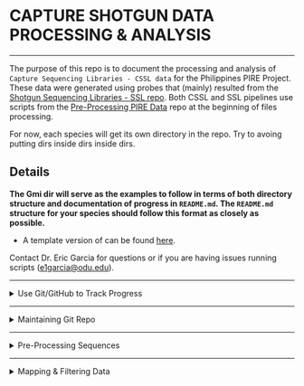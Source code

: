 # CAPTURE SHOTGUN DATA PROCESSING & ANALYSIS

---

The purpose of this repo is to document the processing and analysis of `Capture Sequencing Libraries - CSSL data` for the Philippines PIRE Project. These data were generated using probes that (mainly) resulted from the [Shotgun Sequencing Libraries - SSL repo](https://github.com/philippinespire/pire_ssl_data_processing). Both CSSL and SSL pipelines use scripts from the [Pre-Processing PIRE Data](https://github.com/philippinespire/pire_fq_gz_processing) repo at the beginning of files processing.  

For now, each species will get its own directory in the repo.  Try to avoing putting dirs inside dirs inside dirs.  

## Details
	
**The Gmi dir will serve as the examples to follow in terms of both directory structure and documentation of progress in `README.md`. The `README.md` structure for your species should follow this format as closely as possible.**

  * A template version of can be found [here](https://github.com/philippinespire/pire_cssl_data_processing/blob/main/scripts/README.md).

Contact Dr. Eric Garcia for questions or if you are having issues running scripts (e1garcia@odu.edu).

---

<details><summary>Use Git/GitHub to Track Progress</summary>
<p>
	
## Use Git/GitHub to Track Progress

To process a species, begin by cloning this repo to your working dir. We recommend setting up a shotgun_PIRE sub-dir in your home dir if you have not done something similar already.

Example: `/home/youruserID/shotgun_PIRE/`

Clone this repo

```
cd ~ #this will take you to your home dir
cd shotgun_PIRE
git clone https://github.com/philippinespire/pire_ssl_data_processing.git

#you can also work out of Eric's shotgun_PIRE directory if you want to save space. (/home/e1garcia/shotgun_PIRE/pire_cssl_data_processing)
```

The data will be processed and analyzed in the repo.  There is a `.gitignore` file that lists files and directories to be ignored by git.  It includes large files that git cannot handle (fq.gz, bam, etc) and other repos that might be downloaded into this repo. For example, the dir `dDocentHPC` contains the [dDocentHPC](https://github.com/cbirdlab/dDocentHPC) repo you will be using, but we don't need to save that to this repo, so `dDocentHPC/` occurs in  `.gitignore` so that it is not uploaded to GitHub in this repo.

Because large data files will not be saved to GitHub, they will reside in an individual's copy of the repo (or somewhere else on the HPC). You should provide paths (absolute/full paths are probably best) or info that make it clear where the files reside. Most of these large intermediate files should be deleted once it is confirmed that they worked. (Ex: We don't ultimately need the intermediate fq.gz files produced by fastp, clumpify, fastq_screen, etc.)

A list of ongoing CSSL projects can be found below. If you are working on a CSSL analysis project (or if you wish to claim a project), please indicate so in the table.

|Species | Data availability | Analysis lead | Analysis status / notes |
| --- | --- | --- | --- |
|Aen | On ODU HPC | Rene | Pop gen (ongoing) |
|Gmi | On ODU HPC | Rene | Pop gen (ongoing) |
|Lle | On ODU HPC | Rene | Pop gen (ongoing) |
|Sde | On ODU HPC | Eric | QC complete? |
|Leq | On ODU HPC | John + Brendan | QC started (fastp1 done as of 5/2) |
|Tbi | On ODU HPC | | unfiltered VCF created (as of 5/27) |
|Tzo | On ODU HPC | Kyra | unfiltered VCF created (as of 5/10) |
|Hte | On ODU HPC | Brendan | Data generated with incorrect probes, some pops missing |
|Hmi | On ODU HPC | Ivan | QC needs to be done |
|Sde | On ODU HPC | Eric / Omar | Second batch of data - QC needs to be done, combine with first batch for postQC/SNP calling steps |
|Sgr | On ODU HPC | Eric | QC needs to be done |
|Sfa | On ODU HPC | Jem | fltrBAM done as of 05/11/2023, proceeding with GenErode, Atlas then ANGSD |
|Ssp | On ODU HPC | Brendan | QC needs to be done |

</p>
</details>

---

<details><summary>Maintaining Git Repo</summary>
<p>
	
## Maintaining Git Repo

You must pull down the lated version of the repo everytime you sit down to work and push the changes you made everytime you walk away from the terminal.  The following order of operations when you sync the repo will minimize problems.

From your species directory, execute these commands manually or run the `runGit.bash` script (see below).

```sh
git pull
git add --all
git commit -m "insert message"
git push
```

This code has been compiled into the script [`runGIT.bash`](https://github.com/philippinespire/pire_cssl_data_processing/blob/main/runGIT.bash) thus you can just run this script BEFORE and AFTER you do anything in your species repo. You will need to provide the message of your commit in the command line. Example:

```bash
bash ../runGIT.bash "initiated Sgr repo"
```

You will need to enter your git credentials multiple times each time you run this script (or push any changes manually).

If you should be met with a conflict screen, you are in the archane `vim` editor.  You can look up instructions on how to interface with it. We suggest the following:

* hit escape key twice
* type the following:
  `:quit!`
  
If you have to delete files for whatever reason, these deletions occurred in your local directory. However, these files will remain in the git memory if they had already entered the system (been pushed).

If you are in this situation, run these git commands manually, AFTER running the `runGIT.bash` as described above (or pulling manually). The command `add -u` will stage your deleted files, then you can commit and push.

Run this from the directory where you deleted files:

```sh
git add -u .
git commit -m "update deletions"
git push -u origin main
```

</p>
</details>

---

<details><summary>Pre-Processing Sequences</summary>
<p>

## A. PRE-PROCESSING SEQUENCES

Go to the [pire_fq_gz_processing](https://github.com/philippinespire/pire_fq_gz_processing) repo and complete the steps then return here.

  * This includes running FASTQC, FASTP1, CLUMPIFY, FASTP2, FASTQ_SCREEN, and file re-pair scripts.
  * Make sure you are running the **CSSL** versions of any scripts when necessary.
  
</p>
</details>

---

<details><summary>Mapping & Filtering Data</summary>
<p>
	
## B. MAPPING & FILTERING DATA

## 1. Set up mapping directory

Make a mapping directory and make "hard links" to the re-paired `*fq.gz` files inside `mkBAM`.  This ensures that files stay where they belong (e.g., where they were originally created), but will create links to the original files in the `mkBAM` dir.  

 * You can double check that these are hard links by typing the command `ls -l` and looking for:
    1. A "2" rather than a "1" in the 2nd column
    2. A "-" (file) rather than a "d" (dir) in the very first character of the row

```bash
cd YOUR_SPECIES_DIR

mkdir mkBAM
ln fq_fp1_clmp_fp2_fqscrn_rprd/*fq.gz mkBAM
```

If you are **NOT** working with `e1garcia`, clone the [`dDocentHPC`](https://github.com/cbirdlab/dDocentHPC) repo.

  * If you have previously cloned `dDocentHPC` just pull any of the latest changes with `git pull`.
  * DO NOT do this step if you were working within `e1garcia` (`shotgun_PIRE/dDocentHPC` dir is already cloned).

```bash
cd YOUR_SPECIES_DIR
cd ../../

# you should now be in the dir that holds your CSSL repo dir (e.g. shotgun_PIRE)
# DO NOT do this if you are in e1garcia dir on wahab
git clone https://github.com/cbirdlab/dDocentHPC.git
```

Copy the dDocentHPC config file to your mkBAM dir

```bash
cd YOUR_SPECIES_DIR/mkBAM
cp /../../../dDocentHPC/configs/config.6.cssl .
```

---

## 2. Get reference genome

#### **IF YOUR SPECIES HAS AN ASSEMBLED GENOME *(most species)*:** 
Find the best genome in the `/home/e1garcia/shotgun_PIRE/pire_ssl_data_processing/<genus_species>/probe_design/` dir.  It should be a `*.fasta` file.  This genome was selected during the ssl processing by running [`wrangleData.R`](https://github.com/philippinespire/denovo_genome_assembly/blob/main/compare_assemblers/wrangle_data.R) and sorting the tibble by (1) BUSCO single copy complete and (2) QUAST n50, then filtering by species. *You can also look at the README of your species in the SSL directory (pire_ssl_data_processing) - the best genome should be listed there as well.* 

#### **IF YOUR SPECIES DOES NOT HAVE AN ASSEMBLED GENOME *(species where probes came from RAD data)*:** 
Find the "raw" reference fasta that was used for probe development (it will be the `*probes4development.fasta` that has NOT been filtered) and use that as your "best assembly" for mapping. You may have to dig through the Slack channel for your species and contact the individual responsible for creating this file to identify its location. *Most should be available in the relevant species folder on Wahab (`/RC/group/rc_carpenterlab_ngs/rad_PIRE`).*

  * This should only apply to the following species: *Atherinomorus endrachtensis*, *Gazza minuta*, *Leiognathus equula*, and *Spratelloides delicatulus*.
    * *Ambassis urotaenia*, *Leiognathus leuciscus*, and *Siganus spinus* also had probes made from RAD data but have a whole genome assembly to map to.

Copy the best genome to `mkBAM`. Rename in the process.

Example for Tzo:

```sh
cd /home/e1garcia/shotgun_PIRE/pire_cssl_data_processing/taeniamia_zosterophora/mkBAM

cp /home/e1garcia/shotgun_PIRE/pire_ssl_data_processing/taeniamia_zosterophora/probe_design/Tzo_scaffolds_TzC0402G_contam_R1R2_noIsolate.fasta .

#the destination reference fasta should be named as follows: reference.<assembly type>.<unique assembly info>.fasta
#<assembly type> is `ssl` for denovo assembled shotgun library or `rad` for denovo assembled rad library
#this naming is a little messy, but it makes the ref 100% tracable back to the source
#it is critical not to use `_` in name of reference for compatibility with ddocent and freebayes

mv Tzo_scaffolds_TzC0402G_contam_R1R2_noIsolate.fasta ./reference.ssl.Tzo-C-0402G-R1R2-contam-noisolate.fasta
```

Update `config.6.cssl` with the reference genome assembly information. You only need to uddate the `mkREF` section.

Insert `<assembly type>` into the `Cutoff1` variable and `<unique assembly info>` into the `Cutoff2` variable. *Hint: this will match how you renamed the reference assembly fasta.*

Example for Tzo:

```
----------mkREF: Settings for de novo assembly of the reference genome--------------------------------------------
PE             				Type of reads for assembly (PE, SE, OL, RPE)           PE=ddRAD & ezRAD pairedend, non-overlapping reads; SE=singleend reads; OL=ddRAD & ezRAD overlapping reads, miseq; RPE=oregonRAD, restriction site + random shear
ssl               			Cutoff1 (integer)                                     
Tzo-C-0402G-R1R2-contam-noisolate       Cutoff2 (integer)
0.05    				rainbow merge -r <percentile> (decimal 0-1)            Percentile-based minimum number of seqs to assemble in a precluster
0.95   					rainbow merge -R <percentile> (decimal 0-1)            Percentile-based maximum number of seqs to assemble in a precluster
------------------------------------------------------------------------------------------------------------------
```

---

## 3. Adjust mkBAM settings in `config.6.cssl`

Adjust the mkBAM settings as desired:

```
----------mkBAM: Settings for mapping the reads to the reference genome-------------------------------------------
Make sure the cutoffs above match the reference*fasta!
1		bwa mem -A Mapping_Match_Value (integer) 			bwa mem default is 1
4		bwa mem -B Mapping_MisMatch_Value (integer) 			bwa mem default is 4
6		bwa mem -O Mapping_GapOpen_Penalty (integer) 			bwa mem default is 6
30		bwa mem -T Mapping_Minimum_Alignment_Score (integer) 		bwa mem default is 30. Remove reads that have an alignment score less than this. don't go lower than 1 or else the resulting file will be huge. NOTE! in fltrBAM settings (below) there is an alignment score filter that uses a threshold relative to read length.  This -T setting here affects which reads the relative alignment score threshold will be applied to.
5		bwa mem -L Mapping_Clipping_Penalty (integer,integer) 		bwa mem default is 5
------------------------------------------------------------------------------------------------------------------
```

These settings work as follows:
1. **bwa mem -A Mapping_Match_Value (integer)**
   * bwa mem default is 1
     * For every matching base between the ref genome and a read, this value is added to the alignment score.
     * If all the bases match, then the maximum alignment score = bp * (A).
2. **bwa mem -B Mapping_MisMatch_Value (integer)**
   * bwa mem default is 4
     * For every mismatch between the ref genome and a read, this value is subtracted from the alignment score.
     * If there is 1 mismatch, then the alignment score = bp * A - (A + B).
3. **bwa mem -O Mapping_GapOpen_Penalty (integer)**
   * bwa mem default is 6
     * This filter works similarly to the mismatches one, but for gap opens. We have never encountered a situation where we wanted to adjust the gap extend penalty, so it is not accessible from the config file.
4. **bwa mem -T Mapping_Minimum_Alignment_Score (integer)**
   * bwa mem default is 30. Remove reads that have an alignment score less than this. don't go lower than 1 or else the resulting file will be huge. NOTE! in fltrBAM settings (below) there is an alignment score filter that uses a threshold relative to read length.  This -T setting here affects which reads the relative alignment score threshold will be applied to.
     * This is the threshold alignment score above which all reads are kept and below which reads are classified as unmapped.
     * This setting has a lot of power. If all of your reads are the same length, then you don't have much to worry about.  Set this at the value you want.
       * **Example 1:** All my reads are 150 bp (because with fastp, I removed any read shorter than this length). I want to go with the bwa mem default value of 30 because I trust that this is the correct value.  150-30=120.  120/(A+B) = 24 mismatches (e.g. 16% of all bases are allowed to be mismatched).  120/(A+O) = 17 gap opens allowed. Any reads with an alignment score lower than this will be removed.
       * **Example 2:** All my reads are 150 bp, but I do not trust the default settings.  I decide that I'm more comfortable with a threshold of 10% of bases mismatching, so I change T to be 150 - 15 * (A+B) = 75.
     * If your reads have a broad distribution of lengths, as might be expected from degraded samples (aDNA, historical DNA, etc), then you have to take a different approach because the alignment score is heavily affected by read length and you don't want to bias the heterozygosity of your data by read length. In this case, we suggest adjusting this setting based on your shortest read length (later on in the pipeline, fltrBAM will apply a "read length aware" filter to take care of the longer reads). You don't just want to set T to zero (bad idea), as you'll generate massive bam files, so you do want some filtering to happen at this step.
       * **Example 3:** My shortest reads are 50 bp because in fastp I removed any read shorter than 50 bp. I assume that the authors of bwa mem set the defaults assuming that the read lengths are 150 (the Illumina std length), and I want to adjust that default to apply to reads that are 50 bp by allowing up to 16% mismatching bases.  So, I change T to be 50 - (A+B) * 50 * 0.16 = 10.
       * **Example 4:** My shortest reads are 33 bp because in fastp I removed any read shorter than 33 bp. I know something about the biology and genome architecture of my species and would prefer to keep reads with 10% or fewer mismatches.  So, I change T to be 33 - (A+B) * 33 * 0.10 = 16.5 ~ 16.
     * **NOTE:** In all the above examples, we were making our decisions based on the (potential) number of mismatched bases we were comfortable with. You can obviously also make the same calculations based on gaps as well. 
5. **bwa mem -L Mapping_Clipping_Penalty (integer,integer)**
   * bwa mem default is 5
     * Read the BWA manual for more information on this filter.

---

## 4. Map reads to reference genome

Run [`dDocentHPC.sbatch`](https://github.com/philippinespire/pire_cssl_data_processing/blob/main/scripts/dDocentHPC.sbatch) to map reads to the reference genome.

```sh
cd YOUR_SPECIES_DIR/mkBAM

#this script has to be run from dir with fq.gz files to be mapped and the ref genome
sbatch ../../../dDocentHPC/dDocentHPC.sbatch mkBAM config.6.cssl
```

---

## 5. Adjust fltrBAM settings in `config.6.cssl`

_*It is always a good idea to spot check your alignments using IGV (both before and after filtering) to confirm the effects of the filters and to identify abnormalities that you want to remove*_

Adjust the fltrBAM settings as desired:

```
----------fltrBAM: Settings for filtering mapping alignments in the *bam files---------------
30		samtools view -q 	Mapping_Min_Quality (integer)  					Remove reads with mapping qual less than this value
yes		samtools view -F 4 	Remove_unmapped_reads? (yes,no) 				Since the reads aren't mapped, we generally don't need to filter them
no		samtools view -F 8 	Remove_read_pair_if_one_is_unmapped? (yes,no)    		If either read in a pair does not map, then the other is also removed
yes		samtools view -F 256 	Remove_secondary_alignments? (yes,no)     			Secondary alignments are reads that also map to other contigs in the reference genome
no		samtools view -F 512 	Remove_reads_not_passing_platform_vendor_filters (yes,no)   	We generally don't see any of these
no		samtools view -F 1024 	Remove_PCR_or_optical_duplicates? (yes,no)     			You probably don't want to set this to yes
yes		samtools view -F 2048 	Remove_supplementary_alignments? (yes,no)     			We generally don't see any of these
no		samtools view -f 2 	Keep_only_properly_aligned_read_pairs? (yes,no)			Set to no if OL mode 
0		samtools view -F 	Custom_samtools_view_F_bit_value? (integer)    			performed separately from the above, consult samtools man
0		samtools view -f 	Custom_samtools_view_f_bit_value? (integer)    			performed separately from the above, consult samtools man
no					Remove_reads_with_excessive_soft_clipping? (no, integers)	minimum number of soft clipped bases in a read, summed between the beginning and end, that are unacceptable
50					Remove_reads_with_alignment_score_below_relative_threshold (integer)	Alignment score thresholds are calculated based on this value adjusted by a factor (actual read length relative the assumed read length value in next setting). RelativeThreshold = as_threshold * actual_read_length / assumed_read_length, where this setting controls as_threshold. NOTE! bwa mem -T affects which reads are mapped based on alignment score, and therefore this filter cannot save reads elimated by bwa mem -T, but if the -T setting is too low then the RAW bam files can be huge.
100					Read_length_assumed_by_relative_alignment_score_threshold (integer)	Alignment score thresholds are calculated based on the threshold in the previous setting adjusted by a factor (actual read length relative the assumed read length value here). RelativeThreshold= as_threshold * actual_read_length / assumed_read_length, where this setting controls assumed_read_length
no					Remove_reads_orphaned_by_filters? (yes,no)
------------------------------------------------------------------------------------------------------------------
```
Most of the fltrBAM settings are self-explanatory, but some aren't so intuitive. The settings that aren't so straightforward are explained below:
1. **samtools view -F 1024 	Remove_PCR_or_optical_duplicates? (yes,no)** 
   * You probably don't want to set this to yes
     * We haven't seen this filter have an effect on the data and remove reads that are likely duplicates (multiple read pairs that start and end in the same position with identical sequences).
       * If you want, you can search a RAW alignment, find some read pairs that are duplicates, then search the filtered alignment made with this setting set to "yes" to see if it does anything.
2. **samtools view -f 2 	Keep_only_properly_aligned_read_pairs? (yes,no)**
   * Set to no if in OL mode
     * This sounds like a good thing to do, BUT, sometimes it can overcorrect. For example, if BWA MEM decides the insert size is too long, then a read pair might be filtered that is otherwise perfectly fine.
     * It may be a good idea to experiment with this setting if you have time. There are ways to adjust the "proper" insert size, but they are not straight forward, involve some calculations, and beyond the scope of this guide. However, if you search the dDocentHPC source code, you'll find an example for RAD data.
3. **samtools view -F 		Custom_samtools_view_F_bit_value? (integer)**
   * Performed separately from the setting below, consult the samtools manual
4. **samtools view -f 		Custom_samtools_view_f_bit_value? (integer)**
   * Performed separately from the setting above, consult the samtools manual
     * These two settings give you total control over the filters available in samtools.
5. **Remove_reads_with_alignment_score_below_relative_threshold (integer)**
   * Alignment score thresholds are calculated based on this value adjusted by a factor (the actual read length relative to the assumed read length value in the next setting).
     * RelativeThreshold = as_threshold * actual_read_length / assumed_read_length. This setting controls as_threshold.
     * NOTE! bwa mem -T affects which reads are mapped based on alignment score, and therefore this filter cannot save reads eliminated by bwa mem -T.
6. **Read_length_assumed_by_relative_alignment_score_threshold (integer)**
   * Alignment score thresholds are calculated based on the threshold in the previous setting adjusted by a factor (the actual read length relative the assumed read length value here).
     * RelativeThreshold= as_threshold * actual_read_length / assumed_read_length. This setting controls assumed_read_length.
   * This setting and the previous one allow you to apply a read length aware filter on the alignment score.
     * They cannot recover reads that are removed with the `bwa mem -T` setting, but they can remove reads that passed the `bwa mem -T setting` (see mkBAM). Thus, these work in concert with `bwa mem -T` to filter your mapped reads by alignment score. This is especialy important if you have reads of variable lengths because `bwa mem -T` alone causes short reads to have less heterozygosity than longer reads.
   * The second value (`Read_length_assumed_by_relative_alignment_score_threshold`) controls the meaning of the first value (`Remove_reads_with_alignment_score_below_relative_threshold`). These values work together to define the threshold alignment score (e.g., 50) for reads of a given length (e.g., 100), and then the theshold is adjusted proportionately for all read lengths.
     * **Example 1:** With the default values of 50 and 100, 10 mismatches are allowed in a 100 bp read (10%).  100 - (A+B) * 100 * 0.10 = 50, where A is the match score from mkBAM and B is the mismatch penalty from mkBAM. If you have reads that are N bp, the threshold will automatically adjust to N - (A+B) * N  * 0.10
     * **Example 2:** Let's say that you wanted your values to match the default for bwa mem -T and we assume that they intended that setting to be applied to 150 bp reads. Here, you would change the 50 to 30 and change the 100 to 150. Now, 150 - (A+B) * 150 * 0.16 = 30. If you have reads that are N bp, the threshold will automatically adjust to N - (A+B) * N  * 0.16.  

--- 

## 6. Filter BAM files

Run [`dDocentHPC.sbatch`](https://github.com/philippinespire/pire_cssl_data_processing/blob/main/scripts/dDocentHPC.sbatch) to filter raw BAM files.

```sh
cd YOUR_SPECIES_DIR/mkBAM

#this script has to be run from dir with the raw BAM files to be filtered
sbatch ../../../dDocentHPC/dDocentHPC.sbatch fltrBAM config.6.cssl
```

---

## 7. Merge BAM files from multiple runs

This step **ONLY** applies if you are working with multiple sequencing runs. If so, you should complete through step 6 (filtering `.bam` files) separately for each run. Then, merge the `.bam` files using the [`runmerge_2runs_cssl_array`](https://github.com/philippinespire/pire_cssl_data_processing/blob/main/scripts/runmerge_2runs_cssl_array.bash) scripts.
  * Note that these scipts assume you have two separate directories named `1st_sequencing_run` and `2nd_sequencing_run` in your species folder, that the `.bam` files are in folders named mkBAM within each of these, and that they have been filtered (end in `RG.bam`).
  * *If you only have data from one sequencing run, you can skip ahead to step 8.*

To run the merge script:

```sh
cd YOUR_SPECIES_DIR

bash ../scripts/runmerge_2runs_cssl_array.bash <path to species cssl folder> <3-letter species code>

#Example for Gmi
bash ../scripts/runmerge_2runs_cssl_array.bash /home/e1garcia/shotgun_PIRE/pire_cssl_data_processing/gazza_minuta/ Gmi
```

This will create another folder (`YOUR_SPECIES_DIR/mergebams_run1run2`) containing the merged `.bam` files, as well as 3 lists of individuals that were sequenced in run 1 only, run 2 only, and in both runs separately (these are the individuals whose `.bam` files were merged).
  * **NOTE:** If you are working with >2 sequencing runs the script will need to be modified - contact Brendan for help if so.

In order for the merged `.bam` files to be interpreted correctly by dDocent, the read group information will have to be modified to include only a single group. To do this, run the [`merge_fixrg_array`](https://github.com/philippinespire/pire_cssl_data_processing/blob/main/scripts/merge_fixrg_array.bash) scripts before proceeding.

To run the fixrg script:

```sh
cd YOUR_SPECIES_DIR

bash ../scripts/merge_fixrg_array.bash <path to species mergebam dir>

#Example for Gmi
bash ../scripts/merge_fixrg_array.bash /home/e1garcia/shotgun_PIRE/pire_cssl_data_processing/gazza_minuta/mergebams_run1run2
```

Finally, copy both the merged and unmerged filtered `.bam` files into one directory (`YOUR_SPECIES_DIR/mkBAMmerge`) with [`copyunmerged.sbatch`](https://github.com/philippinespire/pire_cssl_data_processing/blob/main/scripts/copyunmerged.sbatch).

To run the copyunmerged script:

```sh
cd YOUR_SPECIES_DIR

#assumes original bam files are in mkBAM folders within 1st_sequencing_run and 2nd_sequencing_run, and merged files are in mergebams_run1run2

sbatch ../scripts/copyunmerged.sbatch <path to species directory> <merged bams directory> mkBAMmerge

#Example for Gmi
e.g. sbatch ../scripts/copyunmerged.sbatch /home/e1garcia/shotgun_PIRE/pire_cssl_data_processing/gazza_minuta mergebams_run1run2 mkBAMmerge
```

After merging you can use these merged .bam files with the unmerged files from run 1 or run 2 only in downstream steps (mkVCF and fltrVCF).

---

## 8. Generate mapping stats for capture targets

Move into the `mkBAM` dir (or the `mkBAMmerge` directory if you have multiple sequencing runs) and execute the following scripts:

1. [getBAITcvg.sbatch](https://github.com/philippinespire/pire_cssl_data_processing/blob/main/scripts/getBAITcvg.sbatch) which calculates the breath and depth of coverage for the targeted bait regions (as determined by a bed file).

```bash
cd YOUR_SPECIES_DIR/mkBAM #or YOUR_SPECIES_DIR/mkBAMmerge

sbatch getBAITcvg.sbatch . <path to singleLine.bed file with bait regions>
#most all the bed files can be found in /home/e1garcia/shotgun_PIRE/pire_probe_sets

#Example for Gmi
sbatch ../../scripts/getBAITcvg.sbatch . /home/e1garcia/shotgun_PIRE/pire_probe_sets/06_Gazza_minuta/Gazza_Chosen_baits.singleLine.bed
```

2. [mappedReadStats.sbatch](https://github.com/philippinespire/pire_fq_gz_processing/blob/main/mappedReadStats.sbatch) which calculates the number and % of reads that were kept or lost at each step in the pipeline.

```bash
cd YOUR_SPECIES_DIR/mkBAM #or YOUR_SPECIES_DIR/mkBAMmerge
 
sbatch ../../../pire_fq_gz_processing/mappedReadStats.sbatch . coverageMappedReads
```

***NOTE:*** Sometimes the scripts don't process all files. Thus, check the output to make sure you have output for all the BAM files in your directory. 
  * `getBAITcvg.sbatch` will give you 2 output files per input BAM file.
  * `mappedReadStats.sbatch` will output a single file. Check that you have the same number of lines (excluding the header) as the number of input BAM files.

---

## 9. Run mapDamage

Run `runMAPDMG.2.sbatch` to rescale the `.bam` file quality scores and account for degradation errors due to sample age.
  * Essentially, mapDamage recalibrates the quality scores of positions that have likely been damaged/degraded over time. It creates a new `.bam` file by downscaling quality values for misincorporations likely due to ancient/historical DNA damage. It decides which positions to rescore based on their initial quality values, position along reads, and damage patterns.

```sh
cd YOUR_SPECIES_DIR/mkBAM #or YOUR_SPECIES_DIR/mkBAMmerge

#this script has to be run from the dir with the FILTERED (.RG.bam) bam files
#NOTE: if you are running out of mkBAMmerge, you may need to copy the reference genome fasta file over
sbatch ../../scripts/runMAPDMG.2.sbatch <"bam files to run mapDamage on"> <path to reference fasta>

#Example for Gmi:
sbatch ../../scripts/runMAPDMG.sbatch "Gmi-*RG.bam" reference.rad.RAW-10-10.fasta
```

mapDamage will create a `results*` folder for each individual. This folder will contain a number of files, 2 of which are most important for us: 1) the rescaled `.bam` file and 2) the `Fragmisincorporation_plot.pdf`.
  * You can download the `Fragmisincorporation_plot.pdf` to your local computer and open it up to check the degradation patterns of your reads. For Albatross (historical) individuals, we expect to see elevated C->T substitutions towards the 5' end of reads and elevated G->A subsitutions towards the 3' end (these are a common signature of the deamination process that often happens to ancient/historical DNA). We do NOT expect to see these elevated rates in contemporary individuals.

We want to use the rescaled `.bam` files to call variable sites downstream. To do this we will first move the files into a new directory (cleaning up `mkBAM` or `mkBAMmerge` in the process):

```
cd YOUR_SPECIES_DIR/mkBAM #or YOUR_SPECIES_DIR/mkBAM_merge

#move the mapDamage results folders into one directory
mkdir mapDamage_output
mv results*-RG/ mapDamage_output

#make new directory for the rescaled bam files
cd ..
mkdir mapDamageBAM

#move rescaled bam files into new directory
cd mapDamageBAM
mv ../mkBAM/mapDamage_output/results*/*bam . #or mv ../mkBAMmerge/mapDamage_output/results*/*bam .
```

Finally, rename the rescaled `.bam` files so that dDocent will recognize them. Essentially, the file endings need to change from `*-RG.rescaled.bam` to `*-rescaled-RG.bam`.

---

## Run mkVCF

Copy (and rename) the reference fasta and `config.6.cssl` file to `mapDamageBAM`.

```sh
cd YOUR_SPECIES_DIR/mapDamageBAM

cp ../mkBAM/<reference_fasta> ./<reference_fasta_rescaled> #or cp ../mkBAMmerge/<reference_fasta> ./<reference_fasta_rescaled>
cp ../mkBAM/config.6.cssl ./config.6.cssl.rescale

#Example for Gmi
cp ../mkBAMmerge/reference.rad.RAW-10-10.fasta ./reference.rad.RAW-10-10-rescaled.fasta
```

Edit `config.6.cssl.rescale` so that the reference fasta name matches your file. You only need to edit the mkREF section.

Example for Gmi:

```
----------mkREF: Settings for de novo assembly of the reference genome--------------------------------------------
PE             			Type of reads for assembly (PE, SE, OL, RPE)           PE=ddRAD & ezRAD pairedend, non-overlapping reads; SE=singleend reads; OL=ddRAD & ezRAD overlapping reads, miseq; RPE=oregonRAD, restriction site + random shear
rad               		Cutoff1 (integer)                                     
RAW-10-10-rescale      		Cutoff2 (integer)
0.05    			rainbow merge -r <percentile> (decimal 0-1)            Percentile-based minimum number of seqs to assemble in a precluster
0.95   				rainbow merge -R <percentile> (decimal 0-1)            Percentile-based maximum number of seqs to assemble in a precluster
------------------------------------------------------------------------------------------------------------------
```

Edit the mkVCF settings as desired:

```
----------mkVCF: Settings for variant calling/ genotyping---------------------------------------------------------
no              freebayes -J --pooled-discrete (yes|no)                        If yes, a pool of individuals is assumed to be the statistical unit of observation
no              freebayes -A --cnv-map (filename.bed or no)                    If the pools have different numbers of individuals, then you should provide a copy number variation (cnv) *.bed file with the "ploidy" of each pool. The bed file should be in the working directory and formatted as follows: popmap_column_1 ploidy_of_pool. If that doesn't work, try the basenames of the files in popmap column 1.
2               freebayes -p --ploidy (integer)                                Whether pooled or not, if no cnv-map file is provided, then what is the ploidy of the samples? For pools, this number should be the number of individuals * ploidy
no              freebayes -r --region (filename.bed or no)                     Limit analysis to specified region.  Bed file format: <chrom>:<start_position>-<end_position>
0               only genotype read 1 (integer)                                 Limit analysis to only Read 1 positions, integer is maximum Read1 bp position
0               Minimum Mean Depth of Coverage Per Individual                  Limit analysis to contigs with at least the specified mean depth of coverage per individual
0               freebayes -n --use-best-n-alleles (integer)                    Reduce the number of alleles considered to n, zero means all, set to 2 or more if you run out of memory
30              freebayes -m --min-mapping-quality (integer)
20              freebayes -q --min-base-quality (integer)
-1              freebayes -E --haplotype-length (-1, 3, or integer)            Set to -1 to avoid multi nucleotide polymorphisms and force calling MNPs as SNPs. Can be set up to half the read length, or more.
0               freebayes    --min-repeat-entropy (0, 1, or integer)           Set to 0 to avoid multi nucleotide polymorphisms and force calling MNPs as SNPs. To detect interrupted repeats, build across sequence until it has entropy > N bits per bp.
10              freebayes    --min-coverage (integer)                          Require at least this coverage to process a site
0.375   	freebayes -F --min-alternate-fraction (decimal 0-1)            There must be at least 1 individual with this fraction of alt reads to evaluate the position. If your individuals are barcoded, then use 0.2. If your data is pooled, then set based upon ~1/(numIndivids * ploidy) and average depth of coverage.
2               freebayes -C --min-alternate-count (integer)                   Require at least this count of observations supporting an alternate allele within a single individual in order to evaluate the position. default: 2
10              freebayes -G --min-alternate-total (integer)                   Require at least this count of observations supporting an alternate allele within the total population in order to use the allele in analysis. default: 1
0.33    	freebayes -z --read-max-mismatch-fraction (decimal 0-1)        Exclude reads with more than N [0,1] fraction of mismatches where each mismatch has base quality >= mismatch-base-quality-threshold default: 1.0
20              freebayes -Q --mismatch-base-quality-threshold (integer)       Count mismatches toward --read-mismatch-limit if the base quality of the mismatch is >= Q. default: 10
50              freebayes -U --read-mismatch-limit (integer)                   Exclude reads with more than N mismatches where each mismatch has base quality >= mismatch-base-quality-threshold. default: ~unbounded
20              freebayes ~3 ~~min-alternate-qsum (integer)                    This value is the mean base quality score for alternate reads and will be multiplied by -C to set -3. Description of -3: Require at least this count of observations supporting an alternate allele within a single individual in order to evaluate the position. default: 2
50              freebayes -$ --read-snp-limit (integer)                        Exclude reads with more than N base mismatches, ignoring gaps with quality >= mismatch-base-quality-threshold. default: ~unbounded
20              freebayes -e --read-indel-limit (integer)                      Exclude reads with more than N separate gaps. default: ~unbounded
no              freebayes -w --hwe-priors-off (no|yes)                         Disable estimation of the probability of the combination arising under HWE given the allele frequency as eestimated by observation frequency.
no              freebayes -V --binomial-obs-priors-off (no|yes)                Disable incorporation of prior expectations about observations. Uses read placement probability, strand balance probability, and read position (5'-3') probability.
no              freebayes -a --allele-balance-priors-off (no|yes)              Disable use of aggregate probability of observation balance between alleles as a component of the priors
no              freebayes    --no-partial-observations (no|yes)                Exclude observations which do not fully span the dynamically-determined detection window. (default, use all observations, dividing partial support across matching haplotypes when generating haplotypes.)
no              freebayes    --report-monomorphic (no|yes)                     Report even loci which appear to be monomorphic, and report allconsidered alleles, even those which are not in called genotypes. Loci which do not have any potential alternates have '.' for ALT.
------------------------------------------------------------------------------------------------------------------
```


Run [`dDocentHPC.sbatch`](https://github.com/philippinespire/pire_cssl_data_processing/blob/main/scripts/dDocentHPC.sbatch) to call variable sites.

```sh
cd YOUR_SPECIES_DIR/mkBAM

#this script has to be run from dir with fq.gz files to be mapped and the ref genome
#this script is preconfigured to run mapping, filtering of the maps, and genotyping in 1 shot
sbatch dDocentHPC.sbatch mkVCF config.6.cssl
```

--

## Filter the `VCF` file


Make a filtering directory. 

```sh
cd YOUR_SPECIES_DIR

mkdir filterVCF
```

Clone the [`fltrVCF`](https://github.com/cbirdlab/fltrVCF) and [`rad_haplotyper`](https://github.com/cbirdlab/rad_haplotyper) repos and copy `config.fltr.ind.cssl` over to `filterVCF`.

  * If you have previously cloned either of these repos, just pull any of the latest changes with `git pull`. If you are working out of Eric's `shotgun_PIRE` dir, they are already cloned.

```sh
cd pire_cssl_data_processing/scripts

git clone https://github.com/cbirdlab/fltrVCF.git
git clone https://github.com/cbirdlab/rad_haplotyper.git


cd YOUR_SPECIES_DIR/filterVCF
cp ../../scripts/fltrVCF/config_files/config.fltr.ind.cssl .
```

Update the `config.fltr.ind.cssl` file with file paths and file extensions based on your species. Remove any filters that aren't run in this step (from the `fltrVCF -f` line). **You will only run up to the second 07 filter (remove filters 18 & 17 from the list of filters to run).**

Example of `config.fltr.ind.cssl` for Gmi:

```
fltrVCF Settings, run fltrVCF -h for description of settings
        # Paths assume you are in `filterVCF dir` when running fltrVCF, change as necessary
        fltrVCF -f 01 02 03 04 14 07 05 16 15 06 11 09 10 04 13 05 16 07               # order to run filters in
        fltrVCF -c rad.RAW-10-10                               # cutoffs, ie ref description
        fltrVCF -b ../mkBAM                                                                  # path to *.bam files
        fltrVCF -R ../../scripts/fltrVCF/scripts                                             # path to fltrVCF R scripts
        fltrVCF -d ../mkBAM/mapped.rad.RAW-10-10.bed           # bed file used in genotyping
        fltrVCF -v TotalRawSNPs.rad.RAW-10-10.noindvless100Kseq.vcf  # vcf file to filter
        fltrVCF -g ../mkBAM/reference.rad.RAW-10-10.fasta      # reference genome
        fltrVCF -p ../mkBAM/popmap.rad.RAW-10-10                # popmap file
        fltrVCF -w ../../scripts/fltrVCF/filter_hwe_by_pop_HPC.pl                            # path to HWE filter script
        fltrVCF -r ../../scripts/rad_haplotyper/rad_haplotyper.pl                            # path to rad_haplotyper script
        fltrVCF -o Gmi.A                                                                    # prefix on output files, use to track settings
        fltrVCF -t 40                                                                        # number of threads [1]
```

You can leave the filter settings as the default for now, but you may need to adjust some settings based on your output (e.g. make some filters more or less stringent if large numbers of SNPs are being removed, etc.).

Run [`fltrVCF.sbatch`](https://github.com/philippinespire/pire_cssl_data_processing/blob/main/scripts/fltrVCF.sbatch).

```sh
cd YOUR_SPECIES_DIR/filterVCF

#before running, make sure the config file is updated with file paths and file extensions based on your species
#config file should ONLY run up to the second 07 filter (remove filters 18 & 17 from list of filters to run)
sbatch ../../scripts/fltrVCF.sbatch config.fltr.ind.cssl

#troubleshooting will be necessary
 ```
 
 ---
 
 ## Check for cryptic species
 
 Run PCA and ADMIXTURE to identify any cryptic species/population structure in your data. More information on what PCA & ADMIXTURE are, and how to run them (along with other population genetic analyses) can be found [here](https://github.com/philippinespire/pire_cssl_data_processing/blob/main/scripts/popgen_analyses/).
 
 Make a `population_structure` directory and copy your filtered VCF file there.
 
 ```sh
 cd YOUR_SPECIES_DIR
 
 mkdir pop_structure
 cd pop_structure
 
 #copy final VCF file made from fltrVCF step to `pop_structure` directory
 cp ../filterVCF/<FINAL VCF> .
 ```
 
 Run PCA using PLINK. Instructions for installing Plink with Conda are [here](https://github.com/philippinespire/pire_cssl_data_processing/blob/main/scripts/popgen_analyses/README.md).
 
 ```sh
 cd YOUR_SPECIES_DIR/pop_structure
 
 #create your conda popgen environment and install PLINK
 
 module load anaconda
 conda activate popgen
 
 plink --vcf <YOUR VCF> --allow-extra-chr --pca --out PIRE.<SP 3 letter code>.<LOC>.preHWE 
 
 #example for Gmi
 plink --vcf Gmi.A.rad.RAW-10-10.Fltr07.18.vcf --allow-extra-chr --pca --out PIRE.Gmi.Ham.preHWE
 
 conda deactivate
 ```
 
 Make input files for ADMIXTURE with PLINK.
 
 ```sh
 cd YOUR_SPECIES_DIR/pop_structure

module load anaconda
conda activate popgen

plink --vcf <YOUR VCF> --allow-extra-chr --make-bed --out PIRE.<SP 3 letter code>.<LOC>.preHWE 
awk '{$1=0;print $0}' PIRE.<SP 3 letter code>.<LOC>.preHWE.bim > PIRE.<SP 3 letter code>.<LOC>.preHWE.bim.tmp
mv PIRE.<SP 3 letter code>.<LOC>.preHWE.bim.tmp PIRE.<SP 3 letter code>.<LOC>.preHWE.bim

#Example for Gmi
plink --vcf Gmi.A.rad.RAW-10-10.Fltr07.18.vcf --allow-extra-chr --make-bed --out PIRE.Gmi.Ham.preHWE
awk '{$1=0;print $0}' PIRE.Gmi.Ham.preHWE.bim > PIRE.Gmi.Ham.preHWE.bim.tmp
mv PIRE.Gmi.Ham.preHWE.bim.tmp PIRE.Gmi.Ham.preHWE.bim

conda deactivate
```

Run ADMIXTURE (K = 1-5). Instructions for installing ADMIXTURE with Conda are [here](https://github.com/philippinespire/pire_cssl_data_processing/blob/main/scripts/popgen_analyses/README.md).

```sh
cd YOUR_SPECIES_DIR/pop_structure

module load anaconda
conda activate popgen

admixture PIRE.<SP 3 letter code>.<LOC>.preHWE.bed 1 --cv > PIRE.<SP 3 letter code>.<LOC>.preHWE.log1.out #run from 1-5

#Example for Gmi
admixture PIRE.Gmi.Ham.preHWE.bed 1 --cv > PIRE.Gmi.Ham.preHWE.log1.out #run from 1-5

conda deactivate
```

Copy your `*.eigenval`, `*.eigenvec` & `*Q` files to your local computer. Run [`pire_cssl_data_processing/scripts/popgen_analyses/pop_structure.R`](https://github.com/philippinespire/pire_cssl_data_processing/blob/main/scripts/popgen_analyses/pop_structure.R) on your local computer to visualize your PCA & ADMIXTURE results and identify any cryptic population structure.

---

## Filter the `VCF` file for HWE

IF PCA & ADMIXTURE show cryptic structure, then you need to adjust the `popmap` file to reflect this.

```sh
cd YOUR_SPECIES_DIR/filterVCF

cp ../mkBAM/<POPMAP> ./<POPMAP>.HWEsplit

#change the second column (pop assignment) to match any cryptic structure that is present
#one easy way to do this is to add -A or -B to the end of the population assignment to assign individuals to group A or B
```

Make a copy of the `config.fltr.ind.cssl` file called `config.fltr.ind.cssl.HWE` with file paths and file extensions based on your species AND the new HWEsplit popmap (if applicable). The VCF path should point to the VCF made at the end of the previous filtering run (the file PCA & ADMIXTURE was run with). Remove any filters that aren't run in this step (from the `fltrVCF -f` line). **You will only run filters 18 & 17 (in that order).**

```sh
cd YOUR_SPECIES_DIR/filterVCF

cp config.fltr.ind.cssl ./config.fltr.ind.cssl.HWE
```

Example of `config.fltr.ind.cssl.HWE` for Gmi:

```
fltrVCF Settings, run fltrVCF -h for description of settings
        # Paths assume you are in `filterVCF dir` when running fltrVCF, change as necessary
        fltrVCF -f 18 17               # order to run filters in
        fltrVCF -c rad.RAW-10-10                               # cutoffs, ie ref description
        fltrVCF -b ../mkBAM                                                                  # path to *.bam files
        fltrVCF -R ../../scripts/fltrVCF/scripts                                             # path to fltrVCF R scripts
        fltrVCF -d ../mkBAM/mapped.rad.RAW-10-10.bed           # bed file used in genotyping
        fltrVCF -v Gmi.A.rad.RAW-10-10.Fltr07.18.vcf  # vcf file to filter
        fltrVCF -g ../mkBAM/reference.rad.RAW-10-10.fasta      # reference genome
        fltrVCF -p popmap.rad.RAW-10-10.HWEsplit                # popmap file
        fltrVCF -w ../../scripts/fltrVCF/filter_hwe_by_pop_HPC.pl                            # path to HWE filter script
        fltrVCF -r ../../scripts/rad_haplotyper/rad_haplotyper.pl                            # path to rad_haplotyper script
        fltrVCF -o Gmi.A.HWE                                                                     # prefix on output files, use to track settings
        fltrVCF -t 40                                                                        # number of threads [1]
```

Run [`fltrVCF.sbatch`](https://github.com/philippinespire/pire_cssl_data_processing/blob/main/scripts/fltrVCF.sbatch).

```sh
cd YOUR_SPECIES_DIR/filterVCF

#before running, make sure the config file is updated with file paths and file extensions based on your species
#popmap path should point to popmap file (*.HWEsplit) just made (if cryptic structure detected)
#vcf path should point to vcf made at end of previous filtering run (the file PCA & ADMIXTURE was run with)
#config file should ONLY run filters 18 & 17 (in that order)
sbatch ../../scripts/fltrVCF.sbatch config.fltr.ind.cssl.HWE

#troubleshooting will be necessary
```

You can leave the filter settings as the default for now, but you may need to adjust some settings based on your output (e.g. make some filters more or less stringent if large numbers of SNPs are being removed, etc.).

***Congratulations!!*** *You have now finished the CSSL pipeline. Analyze your data to your heart's content.*

---

## C. OPTIONAL STEPS

The following steps are optional, and are useful mainly if you want to create an "all sites" VCF (one with both polymorphic and monomorphic sites) and/or calculate pi (nucleotide diversity).

## Make a `VCF` file with monomorphic loci

Create a `mkVCF_monomorphic` dir to make an "all sites" VCF (with monomorphic loci included) and move necessary files over.

**NOTE:** You may want to run these steps in `scratch`, as the "all sites" VCF and intermediate files can be fairly large in size (sometimes close to 1 TB!!).

```sh
cd YOUR_SPECIES_DIR

mkdir mkVCF_monomorphic

mv mkBAM/*bam* mkVCF_monomorphic
mv mkBAM/*fasta mkVCF_monomorphic
mv mkBAM/config.5.cssl mkVCF_monomorphic/config.5.cssl.monomorphic
```

Change the `config.5.cssl.monomorphic` file so that the last setting (monomorphic) is set to yes.

Example:

```
yes      freebayes    --report-monomorphic (no|yes)                      Report even loci which appear to be monomorphic, and report allconsidered alleles,
```

Genotype with [dDocentHPC_mkVCF.sbatch](https://github.com/philippinespire/pire_cssl_data_processing/blob/main/scripts/dDocentHPC_mkVCF.sbatch).

```sh
cd YOUR_SPECIES_DIR/mkVCF_monomorphic

sbatch ../../scripts/dDocentHPC_mkVCF.sbatch config.5.cssl.monomorphic
```

---

## Filter the VCF with monomorphic loci

Set-up filtering the monomorphic and polymorphic loci separately, then merge the VCFs together for one "all sites" VCF. Again, it is probably best to do this in `scratch`.

First, set-up filtering for monomorphic sites only. Copy the `config.fltr.ind.cssl.mono` file over.

```sh
cd YOUR_SPECIES_DIR/mkVCF_monomorphic

cp ../../scripts/config.fltr.ind.cssl.mono .
```

Update the `config.fltr.ind.cssl.mono` file with file paths and file extensions based on your species. The VCF path should point to the "all sites" VCF file you just made. **The settings for filters 04, 14, 05, 16, 13 & 17 should match the settings used when filtering the original VCF file.**

Example of `config.fltr.ind.cssl.mono` for Gmi:

```
fltrVCF Settings, run fltrVCF -h for description of settings
        # Paths assume you are in `filterVCF dir` when running fltrVCF, change as necessary
	fltrVCF -f 01 02 04 14 05 16 04 13 05 16 17                  # order to run filters in
	fltrVCF -c rad.RAW-10-10                               # cutoffs, ie ref description
	fltrVCF -b /home/r3clark/PIRE/pire_cssl_data_processing/gazza_minuta/mkBAM                                                                  # path to *.bam files
	fltrVCF -R /home/r3clark/PIRE/pire_cssl_data_processing/scripts/fltrVCF/scripts                                             # path to fltrVCF R scripts
	fltrVCF -d /home/r3clark/PIRE/pire_cssl_data_processing/gazza_minuta/mkBAM/mapped.rad.RAW-10-10.bed           # bed file used in genotyping
	fltrVCF -v /home/r3clark/PIRE/pire_cssl_data_processing/gazza_minuta/mkVCF_monomorphic/TotalRawSNPs.rad.RAW-10-10.noindvless100Kseq.vcf          # vcf file to filter
        fltrVCF -g /home/r3clark/PIRE/pire_cssl_data_processing/gazza_minuta/mkBAM/reference.rad.RAW-10-10.fasta      # reference genome
	fltrVCF -p /scratch/r3clark/PIRE-Gmi-Ham/mkVCF_monomorphic/popmap.rad.RAW-10-10.HWEsplit               # popmap file
	fltrVCF -w /home/r3clark/PIRE/pire_cssl_data_processing/scripts/fltrVCF/filter_hwe_by_pop_HPC.pl                            # path to HWE filter script
	fltrVCF -r /home/r3clark/PIRE/pire_cssl_data_processing/scripts/rad_haplotyper/rad_haplotyper.pl                            # path to rad_haplotyper script
	fltrVCF -o gmi.mono                                                                     # prefix on output files, use to track settings
        fltrVCF -t 40                                                                        # number of threads [1]
```

Run [`fltrVCF.sbatch`](https://github.com/philippinespire/pire_cssl_data_processing/blob/main/scripts/fltrVCF.sbatch) for monomorphic sites.

```sh
cd YOUR_SPECIES_DIR/mkVCF_monomorphic

#before running, make sure the config file is updated with file paths and file extensions based on your species
#VCF file should be the VCF file made after the "make monomorphic VCF" step
#settings for filters 04, 14, 05, 16, 13 & 17 should match the settings used when filtering the original VCF file
sbatch ../../scripts/fltrVCF.sbatch config.fltr.ind.cssl.mono
```

Next, set-up filtering for polymorphic sites only. Make a `polymorphic_filter` directory in `mkVCF_monomorphic` and copy the `config.fltr.ind.cssl.poly` file over.

```sh
cd YOUR_SPECIES_DIR/mkVCF_monomorphic

mkdir polymorphic_filter
cd polymorphic_filter

cp ../../scripts/config.fltr.ind.cssl.poly .
```

Update the `config.fltr.ind.cssl.poly` file with file paths and file extensions based on your species. The VCF path should point to the "all sites" VCF file you just made AND the HWEsplit popmap you made if you had any cryptic population structure. **The settings for all your filters should match the settings used when filtering the original VCF file.**

Example of `config.fltr.ind.cssl.poly` for Gmi:

```
fltrVCF Settings, run fltrVCF -h for description of settings
        # Paths assume you are in `filterVCF dir` when running fltrVCF, change as necessary
	fltrVCF -f 01 02 03 04 14 07 05 16 15 06 11 09 10 04 13 05 16 07 18 17                  # order to run filters in
	fltrVCF -c rad.RAW-10-10                               # cutoffs, ie ref description
	fltrVCF -b /home/r3clark/PIRE/pire_cssl_data_processing/gazza_minuta/mkBAM                                                                  # path to *.bam files
	fltrVCF -R /home/r3clark/PIRE/pire_cssl_data_processing/scripts/fltrVCF/scripts                                             # path to fltrVCF R scripts
	fltrVCF -d /home/r3clark/PIRE/pire_cssl_data_processing/gazza_minuta/mkBAM/mapped.rad.RAW-10-10.bed           # bed file used in genotyping
	fltrVCF -v /home/r3clark/PIRE/pire_cssl_data_processing/gazza_minuta/mkVCF_monomorphic/TotalRawSNPs.rad.RAW-10-10.noindvless100Kseq.vcf          # vcf file to filter
        fltrVCF -g /home/r3clark/PIRE/pire_cssl_data_processing/gazza_minuta/mkBAM/reference.rad.RAW-10-10.fasta      # reference genome
	fltrVCF -p /scratch/r3clark/PIRE-Gmi-Ham/mkVCF_monomorphic/popmap.rad.RAW-10-10.HWEsplit               # popmap file
	fltrVCF -w /home/r3clark/PIRE/pire_cssl_data_processing/scripts/fltrVCF/filter_hwe_by_pop_HPC.pl                            # path to HWE filter script
	fltrVCF -r /home/r3clark/PIRE/pire_cssl_data_processing/scripts/rad_haplotyper/rad_haplotyper.pl                            # path to rad_haplotyper script
	fltrVCF -o gmi.poly                                                                     # prefix on output files, use to track settings
        fltrVCF -t 40                                                                        # number of threads [1]
```

Run [`fltrVCF.sbatch`](https://github.com/philippinespire/pire_cssl_data_processing/blob/main/scripts/fltrVCF.sbatch) for polymorphic sites.

```sh
cd YOUR_SPECIES_DIR/mkVCF_monomorphic/polymorphic_filter

#before running, make sure the config file is updated with file paths and file extensions based on your species
#VCF file should be the VCF file made after the "make monomorphic VCF" step
#popmap file should be the one that accounts for any cryptic structure, if it exists (*HWEsplit extension)
#settings should match the settings used when filtering the original VCF file
sbatch ../../../fltrVCF.sbatch config.fltr.ind.cssl.poly
```

## Merge monomorphic & polymorphic VCF files

Check the *filtered* monomorphic & polymorphic VCF files to make sure that filtering removed the same individuals. If not, remove the necessary individuals from the relevant files. *Your monomorphic and polymorphic VCFs should have the EXACT same individuals present. If not, merging will not work!*

  * To see which individuals have been removed, you can look at the `*.out` files created during filtering.
  * For an example of how to remove these individuals, look at the Gmi README.md file (Step 14).

Next, sort each VCF file.

```sh
cd YOUR_SPECIES_DIR/mkVCF_monomorphic

module load vcftools

vcf-sort <NOMISSING MONOMORPHIC VCF> > <NOMISSING MONOMORPHIC VCF>.sorted.vcf
vcf-sort <NOMISSING POLYMORPHIC VCF> > <NOMISSING POLYMORPHIC VCF>.sorted.vcf

#Example for Gmi:
vcf-sort gmi.mono.rad.RAW-10.10.Fltr17.11.recode.nomissing.vcf > gmi.mono.rad.RAW-10.10.Fltr17.11.recode.nomissing.sorted.vcf
vcf-sort gmi.poly.rad.RAW-10.10.Fltr17.20.recode.nomissing.vcf > gmi.poly.rad.RAW-10.10.Fltr17.20.recode.nomissing.sorted.vcf
```

Zip each VCF file.

```sh
cd YOUR_SPECIES_DIR/mkVCF_monomorphic

module load samtools/1.9

bgzip -c <MONOMORPHIC SORTED VCF> > <MONOMORPHIC SORTED VCF>.gz
bgzip -c <POLYMORPHIC SORTED VCF> > <POLYMORPHIC SORTED VCF>.gz

#Example for Gmi
bgzip -c gmi.mono.rad.RAW-10.10.Fltr17.11.recode.nomissing.sorted.vcf > gmi.mono.rad.RAW-10.10.Fltr17.11.recode.nomissing.sorted.vcf.gz
bgzip -c gmi.poly.rad.RAW-10.10.Fltr17.20.recode.nomissing.sorted.vcf > gmi.poly.rad.RAW-10.10.Fltr17.20.recode.nomissing.sorted.vcf.gz
```

Index each VCF file.

```sh
cd YOUR_SPECIESS_DIR/mkVCF_monomorphic

module load samtools/1.9

tabix <MONOMORPHIC SORTED VCF.GZ>
tabix <POLYMORPHIC SORTED VCF.GZ>

#Example for Gmi
tabix  gmi.mono.rad.RAW-10.10.Fltr17.11.recode.nomissing.sorted.vcf.gz
tabix  gmi.poly.rad.RAW-10.10.Fltr17.20.recode.nomissing.sorted.vcf.gz
```

```sh
cd YOUR_SPECIES_DIR/mkVCF_monomorphic

module load container_env bcftools
module load samtools/1.9

crun bcftools concat --allow-overlaps  <MONOMORPHIC SORTED VCF.GZ>  <POLYMORPHIC SORTED VCF.GZ> -O z -o <spp 3 letter code>.all.recode.sorted.vcf.gz
tabix <spp 3 letter code>.all.recode.nomissing.sorted.vcf.gz #index all sites VCF for downstream analyses

#Example for Gmi
crun bcftools concat --allow-overlaps  gmi.mono.rad.RAW-10.10.Fltr17.11.recode.nomissing.sorted.vcf.gz  gmi.poly.rad.RAW-10.10.Fltr17.20.recode.nomissing.sorted.vcf.gz -O z -o gmi.all.recode.nomissing.sorted.vcf.gz

</p>
</details>
tabix gmi.all.recode.nomissing.sorted.vcf.gz #index all sites VCF for downstream analyses
```

That's it!

</p>
</details>

